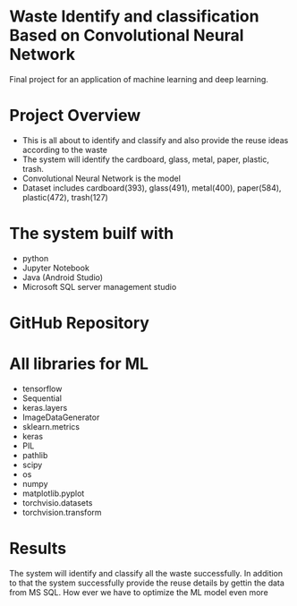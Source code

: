 # Waste Identify and classification Based on Convolutional Neural Network
Final project for an application of machine learning and deep learning. 

# Project Overview
* This is all about to identify and classify and also provide the reuse ideas according to the waste
* The system will identify the cardboard, glass, metal, paper, plastic, trash.
* Convolutional Neural Network is the model
* Dataset includes cardboard(393), glass(491), metal(400), paper(584), plastic(472), trash(127)

# The system builf with
* python
* Jupyter Notebook
* Java (Android Studio)
* Microsoft SQL server management studio

# GitHub Repository


# All libraries for ML
* tensorflow
* Sequential
* keras.layers
* ImageDataGenerator
* sklearn.metrics
* keras
* PIL
* pathlib
* scipy
* os
* numpy
* matplotlib.pyplot
* torchvisio.datasets
* torchvision.transform

# Results
The system will identify and classify all the waste successfully. In addition to that the system successfully provide the reuse details by gettin the data from MS SQL. 
How ever we have to optimize the ML model even more

